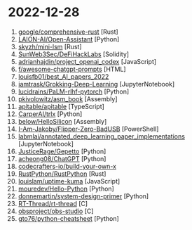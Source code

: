 # 2022-12-28

1. [google/comprehensive-rust](https://github.com/google/comprehensive-rust "This is the Rust course used by the Android team at Google. It provides you the material to quickly teach Rust to everyone.") [Rust]
2. [LAION-AI/Open-Assistant](https://github.com/LAION-AI/Open-Assistant "") [Python]
3. [skyzh/mini-lsm](https://github.com/skyzh/mini-lsm "A tutorial of building an LSM-Tree storage engine in a week! (WIP)") [Rust]
4. [SunWeb3Sec/DeFiHackLabs](https://github.com/SunWeb3Sec/DeFiHackLabs "Reproduce DeFi hacked incidents using Foundry.") [Solidity]
5. [adrianhajdin/project_openai_codex](https://github.com/adrianhajdin/project_openai_codex "") [JavaScript]
6. [f/awesome-chatgpt-prompts](https://github.com/f/awesome-chatgpt-prompts "This repo includes ChatGPT promt curation to use ChatGPT better.") [HTML]
7. [louisfb01/best_AI_papers_2022](https://github.com/louisfb01/best_AI_papers_2022 "A curated list of the latest breakthroughs in AI (in 2022) by release date with a clear video explanation, link to a more in-depth article, and code.") 
8. [iamtrask/Grokking-Deep-Learning](https://github.com/iamtrask/Grokking-Deep-Learning "this repository accompanies the book Grokking Deep Learning") [JupyterNotebook]
9. [lucidrains/PaLM-rlhf-pytorch](https://github.com/lucidrains/PaLM-rlhf-pytorch "Implementation of RLHF (Reinforcement Learning with Human Feedback) on top of the PaLM architecture. Basically ChatGPT but with PaLM") [Python]
10. [pkivolowitz/asm_book](https://github.com/pkivolowitz/asm_book "A book teaching assembly language programming on the ARM 64 bit ISA. Along the way, good programming practices and insights into code development are offered which apply directly to higher level languages.") [Assembly]
11. [apitable/apitable](https://github.com/apitable/apitable "🚀🎉📚 APITable, an API-oriented low-code platform for building collaborative apps and better than all other Airtable open-source alternatives. [WIP]") [TypeScript]
12. [CarperAI/trlx](https://github.com/CarperAI/trlx "A repo for distributed training of language models with Reinforcement Learning via Human Feedback (RLHF)") [Python]
13. [below/HelloSilicon](https://github.com/below/HelloSilicon "An introduction to ARM64 assembly on Apple Silicon Macs") [Assembly]
14. [I-Am-Jakoby/Flipper-Zero-BadUSB](https://github.com/I-Am-Jakoby/Flipper-Zero-BadUSB "Repository for my flipper zero badUSB payloads") [PowerShell]
15. [labmlai/annotated_deep_learning_paper_implementations](https://github.com/labmlai/annotated_deep_learning_paper_implementations "🧑‍🏫 59 Implementations/tutorials of deep learning papers with side-by-side notes 📝; including transformers (original, xl, switch, feedback, vit, ...), optimizers (adam, adabelief, ...), gans(cyclegan, stylegan2, ...), 🎮 reinforcement learning (ppo, dqn), capsnet, distillation, ... 🧠") [JupyterNotebook]
16. [JusticeRage/Gepetto](https://github.com/JusticeRage/Gepetto "IDA plugin which queries OpenAI's davinci-003 language model to speed up reverse-engineering") [Python]
17. [acheong08/ChatGPT](https://github.com/acheong08/ChatGPT "Lightweight package for interacting with ChatGPT's API by OpenAI. Uses reverse engineered official API.") [Python]
18. [codecrafters-io/build-your-own-x](https://github.com/codecrafters-io/build-your-own-x "Master programming by recreating your favorite technologies from scratch.") 
19. [RustPython/RustPython](https://github.com/RustPython/RustPython "A Python Interpreter written in Rust") [Rust]
20. [louislam/uptime-kuma](https://github.com/louislam/uptime-kuma "A fancy self-hosted monitoring tool") [JavaScript]
21. [mouredev/Hello-Python](https://github.com/mouredev/Hello-Python "Curso para aprender el lenguaje de programación Python desde cero y para principiantes. Más de 30 clases, 25 horas en vídeo, código y grupo de chat. Desde sus fundamentos hasta la creación de un API Backend con base de datos.") [Python]
22. [donnemartin/system-design-primer](https://github.com/donnemartin/system-design-primer "Learn how to design large-scale systems. Prep for the system design interview. Includes Anki flashcards.") [Python]
23. [RT-Thread/rt-thread](https://github.com/RT-Thread/rt-thread "RT-Thread is an open source IoT operating system.") [C]
24. [obsproject/obs-studio](https://github.com/obsproject/obs-studio "OBS Studio - Free and open source software for live streaming and screen recording") [C]
25. [gto76/python-cheatsheet](https://github.com/gto76/python-cheatsheet "Comprehensive Python Cheatsheet") [Python]
